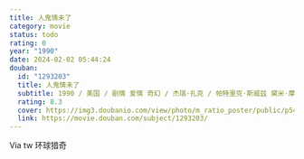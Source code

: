```yaml
---
title: 人鬼情未了
category: movie
status: todo
rating: 0
year: "1990"
date: 2024-02-02 05:44:24
douban:
  id: "1293203"
  title: 人鬼情未了
  subtitle: 1990 / 美国 / 剧情 爱情 奇幻 / 杰瑞·扎克 / 帕特里克·斯威兹 黛米·摩尔
  rating: 8.3
  cover: https://img3.doubanio.com/view/photo/m_ratio_poster/public/p544574893.jpg
  link: https://movie.douban.com/subject/1293203/
---
```


Via tw 环球猎奇